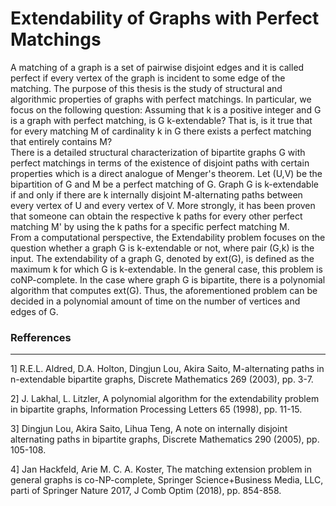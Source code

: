 # Extendability of Graphs with Perfect Matchings
A matching of a graph is a set of pairwise disjoint edges and it is called perfect if every vertex of the graph is incident to some edge of the matching. The purpose of this thesis is the study of structural and algorithmic properties of graphs with perfect matchings. In particular, we focus on the following question: Assuming that k is a positive integer and G is a graph with perfect matching, is G k-extendable? That is, is it true that for every matching M of cardinality k in G there exists a perfect matching that entirely contains M?\
There is a detailed structural characterization of bipartite graphs G with perfect matchings in terms of the existence of disjoint paths with certain properties which is a direct analogue of Menger's theorem. Let (U,V) be the bipartition of G and M be a perfect matching of G. Graph G is k-extendable if and only if there are k internally disjoint M-alternating paths between every vertex of U and every vertex of V. More strongly, it has been proven that someone can obtain the respective k paths for every other perfect matching M' by using the k paths for a specific perfect matching M.\
From a computational perspective, the Extendability problem focuses on the question whether a graph G is k-extendable or not, where pair (G,k) is the input. The extendability of a graph G, denoted by ext(G), is defined as the maximum k for which G is k-extendable. In the general case, this problem is coNP-complete. In the case where graph G is bipartite, there is a polynomial algorithm that computes ext(G). Thus, the aforementioned problem can be decided in a polynomial amount of time on the number of vertices and edges of G.

### Refferences
---------------
1] R.E.L. Aldred, D.A. Holton, Dingjun Lou, Akira Saito, M-alternating paths in n-extendable bipartite graphs, Discrete Mathematics 269 (2003), pp. 3-7.

2] J. Lakhal, L. Litzler, A polynomial algorithm for the extendability problem in bipartite graphs, Information Processing Letters 65 (1998), pp. 11-15.

3] Dingjun Lou, Akira Saito, Lihua Teng, A note on internally disjoint alternating paths in bipartite graphs, Discrete Mathematics 290 (2005), pp. 105-108.

4] Jan Hackfeld, Arie M. C. A. Koster, The matching extension problem in general graphs is co-NP-complete, Springer Science+Business Media, LLC, parti of Springer Nature 2017, J Comb Optim (2018), pp. 854-858.
